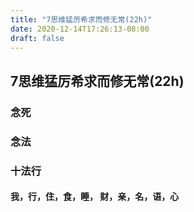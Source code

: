 ```yaml
---
title: "7思维猛厉希求而修无常(22h)"
date: 2020-12-14T17:26:13-08:00
draft: false
---
```


## 7思维猛厉希求而修无常(22h)

### 念死

### 念法

### 十法行

#### 我，行，住，食，睡， 财，亲，名，语，心
